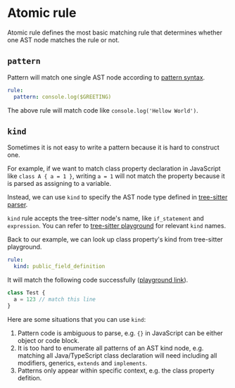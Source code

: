 # Atomic rule

Atomic rule defines the most basic matching rule that determines whether one AST node matches the rule or not.

## `pattern`

Pattern will match one single AST node according to [pattern syntax](/guide/pattern-syntax).

```yaml
rule:
  pattern: console.log($GREETING)
```

The above rule will match code like `console.log('Hellow World')`.

## `kind`

Sometimes it is not easy to write a pattern because it is hard to construct one.

For example, if we want to match class property declaration in JavaScript like `class A { a = 1 }`,
writing `a = 1` will not match the property because it is parsed as assigning to a variable.

Instead, we can use `kind` to specify the AST node type defined in [tree-sitter parser](https://tree-sitter.github.io/tree-sitter/using-parsers#named-vs-anonymous-nodes).

`kind` rule accepts the tree-sitter node's name, like `if_statement` and `expression`.
You can refer to [tree-sitter playground](https://tree-sitter.github.io/tree-sitter/playground) for relevant `kind` names.

Back to our example, we can look up class property's kind from tree-sitter playground.

```yaml
rule:
  kind: public_field_definition
```

It will match the following code successfully ([playground link](https://ast-grep.github.io/playground.html#eyJtb2RlIjoiQ29uZmlnIiwibGFuZyI6ImphdmFzY3JpcHQiLCJxdWVyeSI6ImEgPSAxMjMiLCJjb25maWciOiIjIENvbmZpZ3VyZSBSdWxlIGluIFlBTUxcbnJ1bGU6XG4gIGtpbmQ6IHB1YmxpY19maWVsZF9kZWZpbml0aW9uIiwic291cmNlIjoiY2xhc3MgVGVzdCB7XG4gIGEgPSAxMjNcbn0ifQ==)).

```js
class Test {
  a = 123 // match this line
}
```

Here are some situations that you can use `kind`:
1. Pattern code is ambiguous to parse, e.g. `{}` in JavaScript can be either object or code block.
2. It is too hard to enumerate all patterns of an AST kind node, e.g. matching all Java/TypeScript class declaration will need including all modifiers, generics, `extends` and `implements`.
3. Patterns only appear within specific context, e.g. the class property defition.
